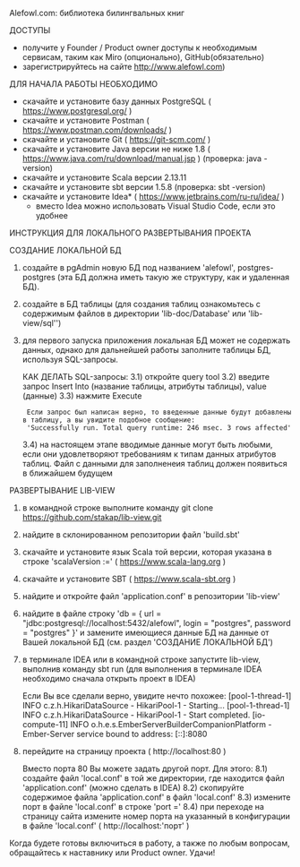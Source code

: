 Alefowl.com: библиотека билингвальных книг

ДОСТУПЫ
- получите у Founder / Product owner доступы к необходимым сервисам, таким как Miro (опционально), GitHub(обязательно)
- зарегистрируйтесь на сайте http://www.alefowl.com)

ДЛЯ НАЧАЛА РАБОТЫ НЕОБХОДИМО
- скачайте и установите базу данных PostgreSQL ( https://www.postgresql.org/ )
- скачайте и установите Postman ( https://www.postman.com/downloads/ )
- скачайте и установите Git ( https://git-scm.com/ )
- скачайте и установите Java версии не ниже 1.8 ( https://www.java.com/ru/download/manual.jsp ) (проверка: java -version)
- скачайте и установите Scala версии 2.13.11
- скачайте и установите sbt версии 1.5.8 (проверка: sbt -version)
- скачайте и установите Idea* ( https://www.jetbrains.com/ru-ru/idea/ )
    * вместо Idea можно использовать Visual Studio Code, если это удобнее

ИНСТРУКЦИЯ ДЛЯ ЛОКАЛЬНОГО РАЗВЕРТЫВАНИЯ ПРОЕКТА

СОЗДАНИЕ ЛОКАЛЬНОЙ БД
1) создайте в pgAdmin новую БД под названием 'alefowl', postgres-postgres (эта БД должна иметь такую же структуру, как и удаленная БД).
2) создайте в БД таблицы (для создания таблиц ознакомьтесь с содержимым файлов в директории 'lib-doc/Database' или 'lib-view/sql'')
3) для первого запуска приложения локальная БД может не содержать данных, однако для дальнейшей работы заполните таблицы БД, используя SQL-запросы.

	КАК ДЕЛАТЬ SQL-запросы:
	3.1) откройте query tool
	3.2) введите запрос Insert Into (название таблицы, атрибуты таблицы), value (данные)
	3.3) нажмите Execute

		Если запрос был написан верно, то введенные данные будут добавлены в таблицу, а вы увидите подобное сообщение:
		'Successfully run. Total query runtime: 246 msec. 3 rows affected'

	3.4) на настоящем этапе вводимые данные могут быть любыми, если они удовлетворяют требованиям к типам данных атрибутов таблиц. Файл с данными для заполненеия таблиц должен появиться в ближайшем будущем

РАЗВЕРТЫВАНИЕ LIB-VIEW
1) в командной строке выполните команду git clone https://github.com/stakap/lib-view.git
2) найдите в склонированном репозитории файл 'build.sbt'
3) скачайте и установите язык Scala той версии, которая указана в строке 'scalaVersion :=' ( https://www.scala-lang.org )
4) скачайте и установите SBT ( https://www.scala-sbt.org )
5) найдите и откройте файл 'application.conf' в репозитории 'lib-view'
6) найдите в файле строку 'db = { url = "jdbc:postgresql://localhost:5432/alefowl", login = "postgres", password = "postgres" }' и замените имеющиеся данные БД на данные от Вашей локальной БД (см. раздел 'СОЗДАНИЕ ЛОКАЛЬНОЙ БД')
7) в терминале IDEA или в командной строке запустите lib-view, выполнив команду sbt run (для выполнения в терминале IDEA необходимо сначала открыть проект в IDEA)

	Если Вы все сделали верно, увидите нечто похожее:
	[pool-1-thread-1] INFO  c.z.h.HikariDataSource - HikariPool-1 - Starting...
	[pool-1-thread-1] INFO  c.z.h.HikariDataSource - HikariPool-1 - Start completed.
	[io-compute-11] INFO  o.h.e.s.EmberServerBuilderCompanionPlatform - Ember-Server service bound to address: [::]:8080

8) перейдите на страницу проекта ( http://localhost:80 )

	Вместо порта 80 Вы можете задать другой порт. Для этого:
	8.1) создайте файл 'local.conf' в той же директории, где находится файл 'application.conf' (можно сделать в IDEA)
	8.2) скопируйте содержимое файла 'application.conf' в файл 'local.conf'
	8.3) измените порт в файле 'local.conf' в строке 'port ='
	8.4) при переходе на страницу сайта измените номер порта на указанный в конфигурации в файле 'local.conf' ( http://localhost:'порт' )

Когда будете готовы включиться в работу, а также по любым вопросам, обращайтесь к наставнику или Product owner.
Удачи!